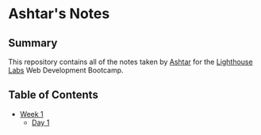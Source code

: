 # Ashtar's Notes

## Summary 

This repository contains all of the notes taken by [Ashtar](https://github.com/ashhtar) for the [Lighthouse Labs](https://www.lighthouselabs.ca/) Web Development Bootcamp.

## Table of Contents
* [Week 1](/Week_1)
  * [Day 1](/Week_1/Day_1)